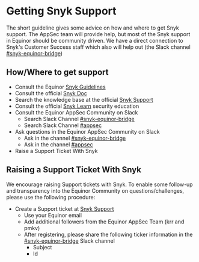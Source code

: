 # Getting Snyk Support

The short guideline gives some advice on how and where to get Snyk support. The AppSec team will provide help, but most of the Snyk support in Equinor should be community driven. We have a direct connection to Snyk's Customer Success staff which also will help out (the Slack channel [#snyk-equinor-bridge](https://equinor.slack.com/archives/C019LBMKJPL))

## How/Where to get support

- Consult the Equinor [Snyk Guidelines](https://equinor.github.io/appsec/snyk-guidelines/guidelines.html)
- Consult the official [Snyk Doc](https://docs.snyk.io/)
- Search the knowledge base at the official [Snyk Support](https://support.snyk.io/hc/en-us)
- Consult the official [Snyk Learn](https://learn.snyk.io/) security education
- Consult the Equinor AppSec Community on Slack
  - Search Slack Channel [#snyk-equinor-bridge](https://equinor.slack.com/archives/C019LBMKJPL)
  - Search Slack Channel [#appsec](https://equinor.slack.com/archives/CMM6FSW5V)
- Ask questions in the Equinor AppSec Community on Slack
  - Ask in the channel [#snyk-equinor-bridge](https://equinor.slack.com/archives/C019LBMKJPL)
  - Ask in the channel [#appsec](https://equinor.slack.com/archives/CMM6FSW5V)
- Raise a Support Ticket With Snyk

## Raising a Support Ticket With Snyk

We encourage raising Support tickets with Snyk. To enable some follow-up and transparency into the Equinor Community on questions/challenges, please use the following procedure:

- Create a Support ticket at [Snyk Support](https://support.snyk.io/hc/en-us/requests/new)
  - Use your Equinor email
  - Add additional followers from the Equinor AppSec Team (krr and pmkv)
  - After registering, please share the following ticker information in the [#snyk-equinor-bridge](https://equinor.slack.com/archives/C019LBMKJPL) Slack channel
    - Subject
    - Id
